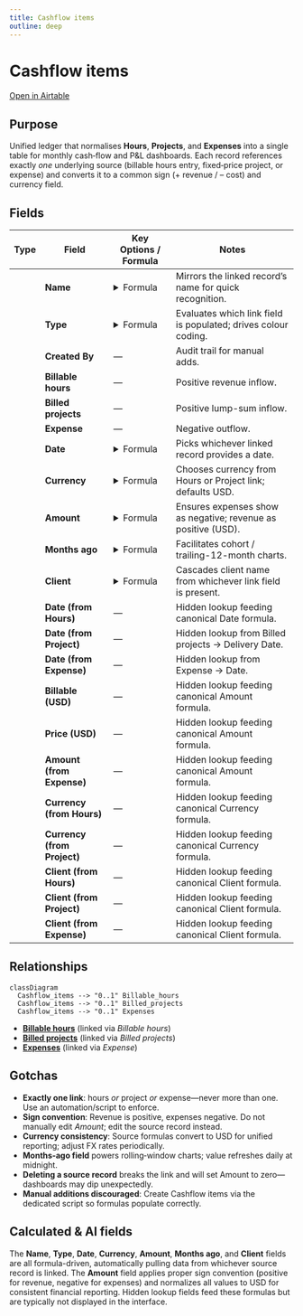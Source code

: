 ```yaml
---
title: Cashflow items
outline: deep
---
```

<script setup lang="ts">
import FieldIcon from './icons/FieldIcon.vue';
import ScrollableScreenshot from './components/ScrollableScreenshot.vue';
</script>

# Cashflow items

[Open in Airtable](https://airtable.com/appAeUFSMOuOVDfCV/tblZhFXFFYHJsmCVn)

## Purpose
Unified ledger that normalises **Hours**, **Projects**, and **Expenses** into a single table for monthly cash‑flow and P&L dashboards. Each record references exactly *one* underlying source (billable hours entry, fixed‑price project, or expense) and converts it to a common sign (+ revenue / – cost) and currency field.

<ScrollableScreenshot src="/tables/cashflow-items.png" />

## Fields

| Type                                    | Field                        | Key Options / Formula                                                                                                                   | Notes                                                            |
| --------------------------------------- | ---------------------------- | ---------------------------------------------------------------------------------------------------------------------------------------- | ---------------------------------------------------------------- |
| <FieldIcon type="formula" />            | **Name**                     | <details><summary>Formula</summary>`IF(Billable hours, Billable hours, IF(Billed projects, Billed projects, Expense))`</details>         | Mirrors the linked record’s name for quick recognition.          |
| <FieldIcon type="formula" />            | **Type**                     | <details><summary>Formula</summary>`IF(Billable hours, 'Hours', IF(Billed projects, 'Project', 'Expense'))`</details>                    | Evaluates which link field is populated; drives colour coding.   |
| <FieldIcon type="singleLineText" />     | **Created By**               | —                                                                                                                                       | Audit trail for manual adds.                                     |
| <FieldIcon type="multipleRecordLinks" />| **Billable hours**           | —                                                                                                                                       | Positive revenue inflow.                                         |
| <FieldIcon type="multipleRecordLinks" />| **Billed projects**          | —                                                                                                                                       | Positive lump-sum inflow.                                        |
| <FieldIcon type="multipleRecordLinks" />| **Expense**                  | —                                                                                                                                       | Negative outflow.                                                |
| <FieldIcon type="formula" />            | **Date**                     | <details><summary>Formula</summary>`IF({Date (from Hours)}, {Date (from Hours)}, IF({Date (from Project)}, {Date (from Project)}, {Date (from Expense)}))`</details> | Picks whichever linked record provides a date.                   |
| <FieldIcon type="formula" />            | **Currency**                 | <details><summary>Formula</summary>`IF({Currency (from Hours)}, {Currency (from Hours)}, IF({Currency (from Project)}, {Currency (from Project)}, 'USD'))`</details>         | Chooses currency from Hours or Project link; defaults USD.       |
| <FieldIcon type="formula" />            | **Amount**                   | <details><summary>Formula</summary>`IF(Expense, {Amount (from Expense)} * -1, IF({Billable hours}, {Billable (USD)}, {Price (USD)}))`</details>  | Ensures expenses show as negative; revenue as positive (USD).    |
| <FieldIcon type="formula" />            | **Months ago**               | <details><summary>Formula</summary>`FLOOR(DATETIME_DIFF(TODAY(), Date, 'month'))`</details>                                              | Facilitates cohort / trailing-12-month charts.                   |
| <FieldIcon type="formula" />            | **Client**                   | <details><summary>Formula</summary>`IF({Client (from Hours)}, {Client (from Hours)}, IF({Client (from Project)}, {Client (from Project)}, {Client (from Expense)}))`</details> | Cascades client name from whichever link field is present.       |
| <FieldIcon type="multipleLookupValues" /> | **Date (from Hours)**       | —                                                                                                                                       | Hidden lookup feeding canonical Date formula.                    |
| <FieldIcon type="multipleLookupValues" /> | **Date (from Project)**     | —                                                                                                                                       | Hidden lookup from Billed projects → Delivery Date.              |
| <FieldIcon type="multipleLookupValues" /> | **Date (from Expense)**     | —                                                                                                                                       | Hidden lookup from Expense → Date.                               |
| <FieldIcon type="multipleLookupValues" /> | **Billable (USD)**          | —                                                                                                                                       | Hidden lookup feeding canonical Amount formula.                  |
| <FieldIcon type="multipleLookupValues" /> | **Price (USD)**             | —                                                                                                                                       | Hidden lookup feeding canonical Amount formula.                  |
| <FieldIcon type="multipleLookupValues" /> | **Amount (from Expense)**   | —                                                                                                                                       | Hidden lookup feeding canonical Amount formula.                  |
| <FieldIcon type="multipleLookupValues" /> | **Currency (from Hours)**   | —                                                                                                                                       | Hidden lookup feeding canonical Currency formula.                |
| <FieldIcon type="multipleLookupValues" /> | **Currency (from Project)** | —                                                                                                                                       | Hidden lookup feeding canonical Currency formula.                |
| <FieldIcon type="multipleLookupValues" /> | **Client (from Hours)**     | —                                                                                                                                       | Hidden lookup feeding canonical Client formula.                  |
| <FieldIcon type="multipleLookupValues" /> | **Client (from Project)**   | —                                                                                                                                       | Hidden lookup feeding canonical Client formula.                  |
| <FieldIcon type="multipleLookupValues" /> | **Client (from Expense)**   | —                                                                                                                                       | Hidden lookup feeding canonical Client formula.                  |


## Relationships

```mermaid
classDiagram
  Cashflow_items --> "0..1" Billable_hours
  Cashflow_items --> "0..1" Billed_projects
  Cashflow_items --> "0..1" Expenses
```

- **[Billable hours](https://airtable.com/appAeUFSMOuOVDfCV/tblBhPqOGFIV86qsb)** (linked via *Billable hours*)
- **[Billed projects](https://airtable.com/appAeUFSMOuOVDfCV/tbl0oXRRiB7Fj1vEl)** (linked via *Billed projects*)
- **[Expenses](https://airtable.com/appAeUFSMOuOVDfCV/tbl4rs8m2aGUcyH90)** (linked via *Expense*)

## Gotchas

* **Exactly one link**: hours *or* project *or* expense—never more than one. Use an automation/script to enforce.
* **Sign convention**: Revenue is positive, expenses negative. Do not manually edit *Amount*; edit the source record instead.
* **Currency consistency**: Source formulas convert to USD for unified reporting; adjust FX rates periodically.
* **Months‑ago field** powers rolling‑window charts; value refreshes daily at midnight.
* **Deleting a source record** breaks the link and will set Amount to zero—dashboards may dip unexpectedly.
* **Manual additions discouraged**: Create Cashflow items via the dedicated script so formulas populate correctly.

## Calculated & AI fields
The **Name**, **Type**, **Date**, **Currency**, **Amount**, **Months ago**, and **Client** fields are all formula-driven, automatically pulling data from whichever source record is linked. The **Amount** field applies proper sign convention (positive for revenue, negative for expenses) and normalizes all values to USD for consistent financial reporting. Hidden lookup fields feed these formulas but are typically not displayed in the interface.
